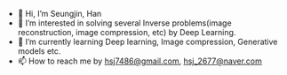 - 👋 Hi, I’m Seungjin, Han
- 👀 I’m interested in solving several Inverse problems(image reconstruction, image compression, etc) by Deep Learning. 
- 🌱 I’m currently learning Deep learning, Image compression, Generative models etc.
- 📫 How to reach me by hsj7486@gmail.com, hsj_2677@naver.com

<!---
Hsj303/Hsj303 is a ✨ special ✨ repository because its `README.md` (this file) appears on your GitHub profile.
You can click the Preview link to take a look at your changes.
--->
